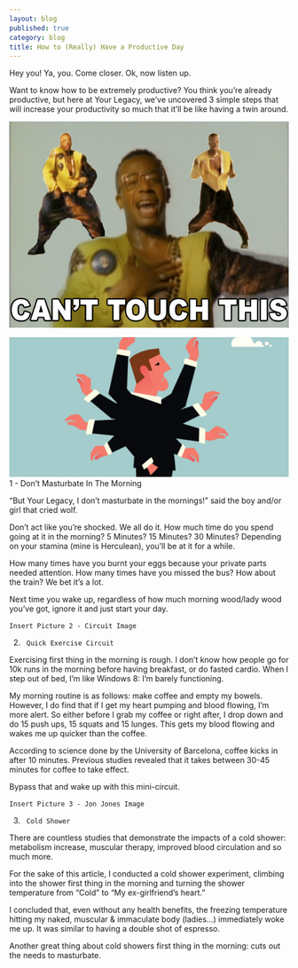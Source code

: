 ```yaml
---
layout: blog
published: true
category: blog
title: How to (Really) Have a Productive Day
---
```


Hey you! Ya, you. Come closer. Ok, now listen up.

Want to know how to be extremely productive? You think you’re already productive, but here at Your Legacy, we’ve uncovered 3 simple steps that will increase your productivity so much that it’ll be like having a twin around. 

![MCHAMMER.jpg](/prose_media/MCHAMMER.jpg)

![The-Art-of-Office-Productivity.png](/prose_media/The-Art-of-Office-Productivity.png)
1 -   Don’t Masturbate In The Morning

“But Your Legacy, I don’t masturbate in the mornings!” said the boy and/or girl that cried wolf.

Don’t act like you’re shocked. We all do it.  How much time do you spend going at it in the morning? 5 Minutes? 15 Minutes? 30 Minutes? Depending on your stamina (mine is Herculean), you’ll be at it for a while.

How many times have you burnt your eggs because your private parts needed attention. How many times have you missed the bus? How about the train? We bet it’s a lot.

Next time you wake up, regardless of how much morning wood/lady wood you’ve got, ignore it and just start your day.

	Insert Picture 2 - Circuit Image

2)      Quick Exercise Circuit

Exercising first thing in the morning is rough. I don’t know how people go for 10k runs in the morning before having breakfast, or do fasted cardio.  When I step out of bed, I’m like Windows 8: I’m barely functioning. 

My morning routine is as follows: make coffee and empty my bowels. 
However, I do find that if I get my heart pumping and blood flowing, I’m more alert. So either before I grab my coffee or right after, I drop down and do 15 push ups, 15 squats and 15 lunges. This gets my blood flowing and wakes me up quicker than the coffee.  

According to science done by the University of Barcelona, coffee kicks in after 10 minutes. Previous studies revealed that it takes between 30-45 minutes for coffee to take effect.

Bypass that and wake up with this mini-circuit. 

	Insert Picture 3 - Jon Jones Image

3)      Cold Shower

There are countless studies that demonstrate the impacts of a cold shower: metabolism increase, muscular therapy, improved blood circulation and so much more. 

For the sake of this article, I conducted a cold shower experiment, climbing into the shower first thing in the morning and turning the shower temperature from “Cold” to “My ex-girlfriend’s heart.” 

I concluded that, even without any health benefits, the freezing temperature hitting my naked, muscular & immaculate body (ladies…) immediately woke me up. It was similar to having a double shot of espresso.

Another great thing about cold showers first thing in the morning: cuts out the needs to masturbate.